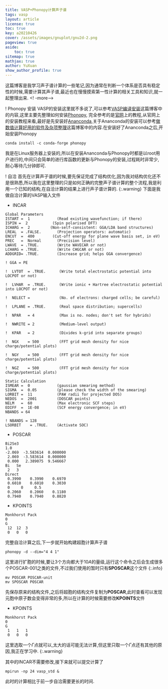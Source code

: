 ```yaml
---
title: VASP+Phonopy计算声子谱
tags: vasp
layout: article
license: true
toc: true
key: a20210426
cover: /assets/images/gnuplot/gnu2d-2.png 
pageview: true
aside:
    toc: true
sitemap: true
mathjax: true
author: YuXuan
show_author_profile: true
---
```

这篇博客是我学习声子谱计算的一些笔记,因为通常在判断一个体系是否具有稳定性的时候,需要计算其声子谱,最近也在慢慢摸索第一性计算的相关工具和知识,就一起整理出来.
<! -more-->

!  Phonopy 安装
VASP的安装这里就不多说了,可以参考[VASP编译安装](https://yxli8023.github.io/2020/08/09/VASP-install.html)这篇博客中的内容,这里主要先整理如何安装[Phonopy](https://phonopy.github.io/phonopy/), 完全参考的是[官网](https://phonopy.github.io/phonopy/)上的教程,从官网上的安装教程来看,最好是先安装好[Ananconda](https://www.anaconda.com/),关于Ananconda的安装可以参考[做数值计算好用的软件及杂项整理](https://yxli8023.github.io/2020/09/16/introduction.html)这篇博客中的内容.在安装好了Ananconda之后,开始安装Phonopy
```shell
conda install -c conda-forge phonopy
```
我是在Linux服务器上安装的,所以在安装Ananconda与Phonopy时都是以root用户进行的,中间只会简单的进行库函数的更新与Phonopy的安装,过程耗时非常少,耐心等待几分钟即可.

!  自洽
首先在计算声子谱的时候,要先保证完成了结构优化,因为我对结构优化还不是很熟悉,所以我在这里整理的只是如何正确的完整声子谱计算的整个流程,我是利用一个已知的结构,在自洽计算的结果上进行声子谱计算的.
{:.warning}
下面是我做自洽计算的VASP输入文件
- INCAR
```Fortran
Global Parameters
ISTART =  1            (Read existing wavefunction; if there)
ISPIN =  2           (Spin polarised DFT)
ICHARG =  2         (Non-self-consistent: GGA/LDA band structures)
LREAL  = .FALSE.       (Projection operators: automatic)
ENCUT  =  400        (Cut-off energy for plane wave basis set, in eV)
PREC   =  Normal       (Precision level)
LWAVE  = .TRUE.        (Write WAVECAR or not)
LCHARG = .TRUE.        (Write CHGCAR or not)
ADDGRID= .TRUE.        (Increase grid; helps GGA convergence)

! GGA = PE

!  LVTOT  = .TRUE.      (Write total electrostatic potential into LOCPOT or not)

!  LVHAR  = .TRUE.      (Write ionic + Hartree electrostatic potential into LOCPOT or not)

!  NELECT =             (No. of electrons: charged cells; be careful)

!  LPLANE = .TRUE.      (Real space distribution; supercells)

!  NPAR   = 4           (Max is no. nodes; don't set for hybrids)

!  NWRITE = 2           (Medium-level output)

!  KPAR   = 2           (Divides k-grid into separate groups)

!  NGX    = 500         (FFT grid mesh density for nice charge/potential plots)

!  NGY    = 500         (FFT grid mesh density for nice charge/potential plots)

!  NGZ    = 500         (FFT grid mesh density for nice charge/potential plots)
 
Static Calculation
ISMEAR =  0            (gaussian smearing method)
SIGMA  =  0.05         (please check the width of the smearing)
LORBIT =  11           (PAW radii for projected DOS)
NEDOS  =  2001         (DOSCAR points)
NELM   =  60           (Max electronic SCF steps)
EDIFF  =  1E-08        (SCF energy convergence; in eV)
NBANDS = 64

! NBANDS = 128
LSORBIT    = .TRUE.    (Activate SOC)
```

- POSCAR
```shell
Bi2Se3
1.0
-2.069  -3.583614  0.000000
 2.069  -3.583614  0.000000
 0.000   2.389075  9.546667
Bi   Se
 2   3
Direct
 0.3990    0.3990    0.6970
 0.6010    0.6010    0.3030
 0     0     0.5
 0.2060    0.2060    0.1180
 0.7940    0.7940    0.8820             
```

- KPOINTS
```shell
Monkhorst Pack
0
G
 12  12  3
 0   0   0
```
完整自洽计算之后,下一步就开始构建超胞计算声子谱
```shell
phonopy -d --dim="4 4 1"
```
这里进行扩胞的时候,要让3个方向都大于$10A$的量级,运行这个命令之后会生成很多个POSCAR-001之类的文件,不过我们使用的暂时只有**SPOSCAR**这个文件
{:.info}

```shell
mv POSCAR POSCAR-unit
mv SPOSCAR POSCAR
```
先保存原来的结构文件,之后将超胞的结构文件复制为**POSCAR**,此时查看可以发现元胞中原子数会变得非常的多,所以在计算的时候需要修改**KPOINTS**文件
- KPOINTS
```shell
Monkhorst Pack
0
G
 1   1   1
 0   0   0
```
这里选取一个$\Gamma$点就可以,太大的话可能无法计算,但这里只取一个$\Gamma$点还有其他的原因,我正在学习中.
{:.warning}

其中的INCAR不需要修改,接下来就可以提交计算了
```shell
mpirun -np 24 vasp_std &
```
此时的计算相比于前一步自洽需要更长的时间.